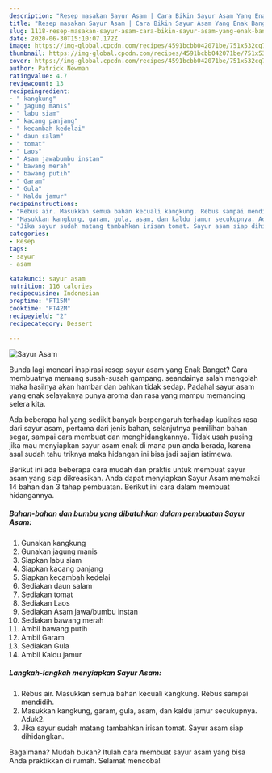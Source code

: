 ```yaml
---
description: "Resep masakan Sayur Asam | Cara Bikin Sayur Asam Yang Enak Banget"
title: "Resep masakan Sayur Asam | Cara Bikin Sayur Asam Yang Enak Banget"
slug: 1118-resep-masakan-sayur-asam-cara-bikin-sayur-asam-yang-enak-banget
date: 2020-06-30T15:10:07.172Z
image: https://img-global.cpcdn.com/recipes/4591bcbb042071be/751x532cq70/sayur-asam-foto-resep-utama.jpg
thumbnail: https://img-global.cpcdn.com/recipes/4591bcbb042071be/751x532cq70/sayur-asam-foto-resep-utama.jpg
cover: https://img-global.cpcdn.com/recipes/4591bcbb042071be/751x532cq70/sayur-asam-foto-resep-utama.jpg
author: Patrick Newman
ratingvalue: 4.7
reviewcount: 13
recipeingredient:
- " kangkung"
- " jagung manis"
- " labu siam"
- " kacang panjang"
- " kecambah kedelai"
- " daun salam"
- " tomat"
- " Laos"
- " Asam jawabumbu instan"
- " bawang merah"
- " bawang putih"
- " Garam"
- " Gula"
- " Kaldu jamur"
recipeinstructions:
- "Rebus air. Masukkan semua bahan kecuali kangkung. Rebus sampai mendidih."
- "Masukkan kangkung, garam, gula, asam, dan kaldu jamur secukupnya. Aduk2."
- "Jika sayur sudah matang tambahkan irisan tomat. Sayur asam siap dihidangkan."
categories:
- Resep
tags:
- sayur
- asam

katakunci: sayur asam 
nutrition: 116 calories
recipecuisine: Indonesian
preptime: "PT15M"
cooktime: "PT42M"
recipeyield: "2"
recipecategory: Dessert

---
```



![Sayur Asam](https://img-global.cpcdn.com/recipes/4591bcbb042071be/751x532cq70/sayur-asam-foto-resep-utama.jpg)

Bunda lagi mencari inspirasi resep sayur asam yang Enak Banget? Cara membuatnya memang susah-susah gampang. seandainya salah mengolah maka hasilnya akan hambar dan bahkan tidak sedap. Padahal sayur asam yang enak selayaknya punya aroma dan rasa yang mampu memancing selera kita.

Ada beberapa hal yang sedikit banyak berpengaruh terhadap kualitas rasa dari sayur asam, pertama dari jenis bahan, selanjutnya pemilihan bahan segar, sampai cara membuat dan menghidangkannya. Tidak usah pusing jika mau menyiapkan sayur asam enak di mana pun anda berada, karena asal sudah tahu triknya maka hidangan ini bisa jadi sajian istimewa.




Berikut ini ada beberapa cara mudah dan praktis untuk membuat sayur asam yang siap dikreasikan. Anda dapat menyiapkan Sayur Asam memakai 14 bahan dan 3 tahap pembuatan. Berikut ini cara dalam membuat hidangannya.

<!--inarticleads1-->

##### Bahan-bahan dan bumbu yang dibutuhkan dalam pembuatan Sayur Asam:

1. Gunakan  kangkung
1. Gunakan  jagung manis
1. Siapkan  labu siam
1. Siapkan  kacang panjang
1. Siapkan  kecambah kedelai
1. Sediakan  daun salam
1. Sediakan  tomat
1. Sediakan  Laos
1. Sediakan  Asam jawa/bumbu instan
1. Sediakan  bawang merah
1. Ambil  bawang putih
1. Ambil  Garam
1. Sediakan  Gula
1. Ambil  Kaldu jamur




<!--inarticleads2-->

##### Langkah-langkah menyiapkan Sayur Asam:

1. Rebus air. Masukkan semua bahan kecuali kangkung. Rebus sampai mendidih.
1. Masukkan kangkung, garam, gula, asam, dan kaldu jamur secukupnya. Aduk2.
1. Jika sayur sudah matang tambahkan irisan tomat. Sayur asam siap dihidangkan.




Bagaimana? Mudah bukan? Itulah cara membuat sayur asam yang bisa Anda praktikkan di rumah. Selamat mencoba!

